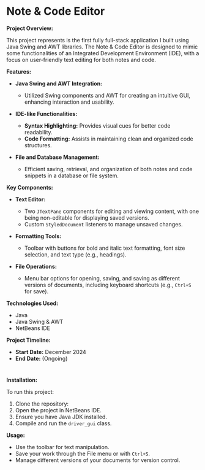 # Note & Code Editor

**Project Overview:**

This project represents is the first fully full-stack application I built using Java Swing and AWT libraries. The Note & Code Editor is designed to mimic some functionalities of an Integrated Development Environment (IDE), with a focus on user-friendly text editing for both notes and code.

**Features:**

- **Java Swing and AWT Integration:** 
  - Utilized Swing components and AWT for creating an intuitive GUI, enhancing interaction and usability.

- **IDE-like Functionalities:**
  - **Syntax Highlighting:** Provides visual cues for better code readability.
  - **Code Formatting:** Assists in maintaining clean and organized code structures.

- **File and Database Management:**
  - Efficient saving, retrieval, and organization of both notes and code snippets in a database or file system.

**Key Components:**

- **Text Editor:** 
  - Two `JTextPane` components for editing and viewing content, with one being non-editable for displaying saved versions.
  - Custom `StyledDocument` listeners to manage unsaved changes.

- **Formatting Tools:**
  - Toolbar with buttons for bold and italic text formatting, font size selection, and text type (e.g., headings).

- **File Operations:**
  - Menu bar options for opening, saving, and saving as different versions of documents, including keyboard shortcuts (e.g., `Ctrl+S` for save).
 
**Technologies Used:**

- Java
- Java Swing & AWT
- NetBeans IDE

**Project Timeline:**

- **Start Date:** December 2024
- **End Date:** (Ongoing)

#

**Installation:**

To run this project:

1. Clone the repository:
2. Open the project in NetBeans IDE.
3. Ensure you have Java JDK installed.
4. Compile and run the `driver_gui` class.

**Usage:**

- Use the toolbar for text manipulation.
- Save your work through the File menu or with `Ctrl+S`.
- Manage different versions of your documents for version control.
